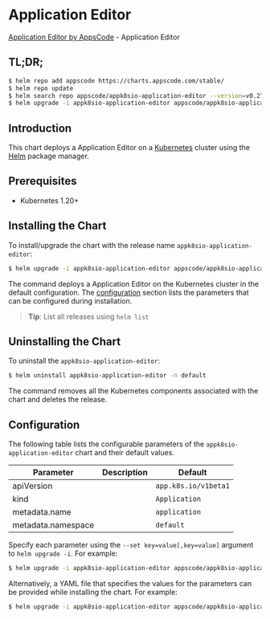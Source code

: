 # Application Editor

[Application Editor by AppsCode](https://appscode.com) - Application Editor

## TL;DR;

```bash
$ helm repo add appscode https://charts.appscode.com/stable/
$ helm repo update
$ helm search repo appscode/appk8sio-application-editor --version=v0.27.0
$ helm upgrade -i appk8sio-application-editor appscode/appk8sio-application-editor -n default --create-namespace --version=v0.27.0
```

## Introduction

This chart deploys a Application Editor on a [Kubernetes](http://kubernetes.io) cluster using the [Helm](https://helm.sh) package manager.

## Prerequisites

- Kubernetes 1.20+

## Installing the Chart

To install/upgrade the chart with the release name `appk8sio-application-editor`:

```bash
$ helm upgrade -i appk8sio-application-editor appscode/appk8sio-application-editor -n default --create-namespace --version=v0.27.0
```

The command deploys a Application Editor on the Kubernetes cluster in the default configuration. The [configuration](#configuration) section lists the parameters that can be configured during installation.

> **Tip**: List all releases using `helm list`

## Uninstalling the Chart

To uninstall the `appk8sio-application-editor`:

```bash
$ helm uninstall appk8sio-application-editor -n default
```

The command removes all the Kubernetes components associated with the chart and deletes the release.

## Configuration

The following table lists the configurable parameters of the `appk8sio-application-editor` chart and their default values.

|     Parameter      | Description |             Default             |
|--------------------|-------------|---------------------------------|
| apiVersion         |             | <code>app.k8s.io/v1beta1</code> |
| kind               |             | <code>Application</code>        |
| metadata.name      |             | <code>application</code>        |
| metadata.namespace |             | <code>default</code>            |


Specify each parameter using the `--set key=value[,key=value]` argument to `helm upgrade -i`. For example:

```bash
$ helm upgrade -i appk8sio-application-editor appscode/appk8sio-application-editor -n default --create-namespace --version=v0.27.0 --set apiVersion=app.k8s.io/v1beta1
```

Alternatively, a YAML file that specifies the values for the parameters can be provided while
installing the chart. For example:

```bash
$ helm upgrade -i appk8sio-application-editor appscode/appk8sio-application-editor -n default --create-namespace --version=v0.27.0 --values values.yaml
```

